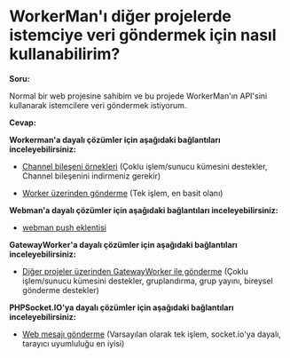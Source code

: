 # WorkerMan'ı diğer projelerde istemciye veri göndermek için nasıl kullanabilirim?

**Soru:**

Normal bir web projesine sahibim ve bu projede WorkerMan'ın API'sini kullanarak istemcilere veri göndermek istiyorum.

**Cevap:**

**Workerman'a dayalı çözümler için aşağıdaki bağlantıları inceleyebilirsiniz:**

- [Channel bileşeni örnekleri](../components/channel-examples.md) (Çoklu işlem/sunucu kümesini destekler, Channel bileşenini indirmeniz gerekir)

- [Worker üzerinden gönderme](https://www.workerman.net/q/508) (Tek işlem, en basit olanı)

**Webman'a dayalı çözümler için aşağıdaki bağlantıları inceleyebilirsiniz:**

- [webman push eklentisi](https://www.workerman.net/plugin/2)

**GatewayWorker'a dayalı çözümler için aşağıdaki bağlantıları inceleyebilirsiniz:**

- [Diğer projeler üzerinden GatewayWorker ile gönderme](https://www.workerman.net/doc/gateway-worker/push-in-other-project.html) (Çoklu işlem/sunucu kümesini destekler, gruplandırma, grup yayını, bireysel gönderme destekler)

**PHPSocket.IO'ya dayalı çözümler için aşağıdaki bağlantıları inceleyebilirsiniz:**

- [Web mesajı gönderme](https://www.workerman.net/web-sender) (Varsayılan olarak tek işlem, socket.io'ya dayalı, tarayıcı uyumluluğu en iyisi)

